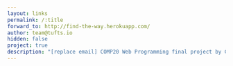 ```yaml
---
layout: links
permalink: /:title
forward_to: http://find-the-way.herokuapp.com/
author: team@tufts.io
hidden: false
project: true
description: "[replace email] COMP20 Web Programming final project by Caleb Lucas-Foley, Chris Phifer, Gerson Rubio, and Ashton Stephens"
---
```

